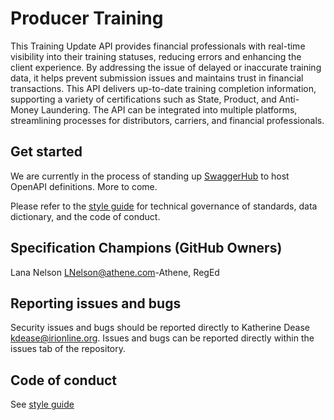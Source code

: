 # Producer Training

This Training Update API provides financial professionals with real-time visibility into their training statuses, reducing errors and enhancing the client experience. By addressing the issue of delayed or inaccurate training data, it helps prevent submission issues and maintains trust in financial transactions. This API delivers up-to-date training completion information, supporting a variety of certifications such as State, Product, and Anti-Money Laundering. The API can be integrated into multiple platforms, streamlining processes for distributors, carriers, and financial professionals.

## Get started
We are currently in the process of standing up [SwaggerHub](https://wwww.swaggerhub.com) to host OpenAPI definitions. More to come.

Please refer to the [style guide](https://github.com/Insured-Retirement-Institute/Style-Guide) for technical governance of standards, data dictionary, and the code of conduct.

## Specification Champions (GitHub Owners)
Lana Nelson <LNelson@athene.com>-Athene, RegEd

## Reporting issues and bugs

Security issues and bugs should be reported directly to Katherine Dease kdease@irionline.org. Issues and bugs can be reported directly within the issues tab of the repository.

## Code of conduct

See [style guide](https://github.com/Insured-Retirement-Institute/Style-Guide)
